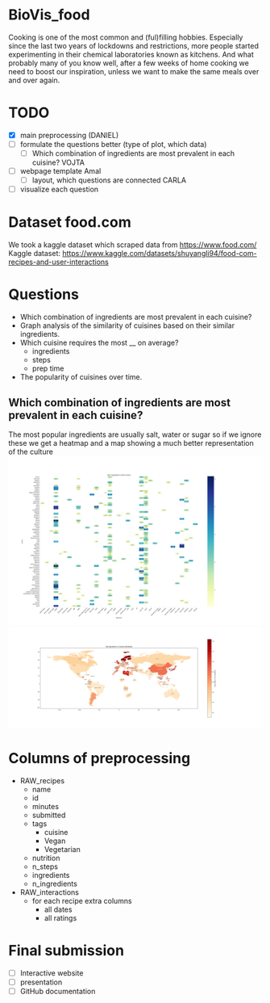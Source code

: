 # BioVis_food

Cooking is one of the most common and (ful)filling hobbies. Especially since the last two years
of lockdowns and restrictions, more people started experimenting in their chemical laboratories
known as kitchens. And what probably many of you know well, after a few weeks of home cooking we need to boost our inspiration, unless we want to make the same meals over and over again.

# TODO
- [x] main preprocessing (DANIEL)
- [ ] formulate the questions better (type of plot, which data)
  - [ ] Which combination of ingredients are most prevalent in each cuisine? VOJTA
- [ ] webpage template Amal
  - [ ] layout, which questions are connected CARLA 
- [ ] visualize each question

# Dataset food.com
We took a kaggle dataset which scraped data from https://www.food.com/
Kaggle dataset: https://www.kaggle.com/datasets/shuyangli94/food-com-recipes-and-user-interactions

# Questions
- Which combination of ingredients are most prevalent in each cuisine?
- Graph analysis of the similarity of cuisines based on their similar ingredients.
- Which cuisine requires the most __ on average?
  - ingredients
  - steps
  - prep time
- The popularity of cuisines over time.
  
## Which combination of ingredients are most prevalent in each cuisine?
The most popular ingredients are usually salt, water or sugar so if we ignore these we get a heatmap and a map showing a much better representation of the culture 
![top_5_ingredients_heatmap](visuals/top_5_ingredients_heatmap.png)
![top_ingredients_map](visuals/top_ingredients_map.png)

# Columns of preprocessing
- RAW_recipes
  - name
  - id
  - minutes
  - submitted
  - tags
    - cuisine
    - Vegan
    - Vegetarian
  - nutrition
  - n_steps
  - ingredients
  - n_ingredients
- RAW_interactions
  - for each recipe extra columns
    - all dates
    - all ratings

# Final submission
- [ ] Interactive website
- [ ] presentation
- [ ] GitHub documentation
